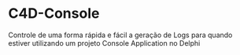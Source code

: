 # C4D-Console
Controle de uma forma rápida e fácil a geração de Logs para quando estiver utilizando um projeto Console Application no Delphi
